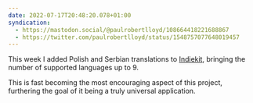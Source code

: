 ```yaml
---
date: 2022-07-17T20:48:20.078+01:00
syndication:
  - https://mastodon.social/@paulrobertlloyd/108664418221688867
  - https://twitter.com/paulrobertlloyd/status/1548757077648019457
---
```

This week I added Polish and Serbian translations to [Indiekit](https://getindiekit.com), bringing the number of supported languages up to 9.

This is fast becoming the most encouraging aspect of this project, furthering the goal of it being a truly universal application.

